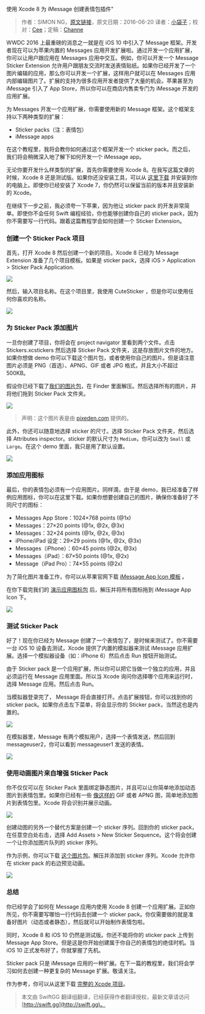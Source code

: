 使用 Xcode 8 为 iMessage 创建表情包插件"

> 作者：SIMON NG，[原文链接](http://www.appcoda.com/message-sticker-app/)，原文日期：2016-06-20
> 译者：[小袋子](http://daizi.me)；校对：[Cee](https://github.com/Cee)；定稿：[Channe](undefined)
  









WWDC 2016 上最重磅的消息之一就是在 iOS 10 中引入了 Message 框架。开发者现在可以为苹果内置的 Messages 应用开发扩展啦。通过开发一个应用扩展，你可以让用户跟应用在 Messages 应用中交互。例如，你可以开发一个 Message Sticker Extension 允许用户跟朋友交流时发送表情贴纸。如果你已经开发了一个图片编辑的应用，那么你可以开发一个扩展，这样用户就可以在 Messages 应用内部编辑图片了。扩展的支持为很多应用开发者提供了大量的机会。苹果甚至为 iMessage 引入了 App Store，所以你可以在商店内售卖专门为 iMessage 开发的应用扩展。



为 Messages 开发一个应用扩展，你需要使用新的 Message 框架。这个框架支持以下两种类型的扩展：

- Sticker packs（注：表情包）
- iMessage apps
 
在这个教程里，我将会教你如何通过这个框架开发一个 sticker pack。而之后，我们将会稍微深入地了解下如何开发一个 iMessage app。

无论你要开发什么样类型的扩展，首先你需要使用 Xcode 8。在我写这篇文章的时候，Xcode 8 还是测试版。如果你还没安装工具，可以从 [这里下载](https://developer.apple.com/xcode/) 并安装到你的电脑上。即使你已经安装了 Xcode 7，你仍然可以保留当前的版本并且安装新的 Xcode。

在继续下一步之前，我必须夸一下苹果，因为他让 sticker pack 的开发非常简单。即使你不会任何 Swift 编程经验，你也能够创建你自己的 sticker pack，因为你不需要写一行代码。跟着这篇教程学会如何创建一个 Sticker Extension。

### 创建一个 Sticker Pack 项目

首先，打开 Xcode 8 然后创建一个新的项目。Xcode 8 已经为 Message Extension 准备了几个项目模板。如果是 sticker pack，选择 iOS > Application > Sticker Pack Application.

![](http://swiftgg-main.b0.upaiyun.com/img/message-sticker-app-1.png)

然后，输入项目名称。在这个项目里，我使用 CuteSticker ，但是你可以使用任何你喜欢的名称。

![](http://swiftgg-main.b0.upaiyun.com/img/message-sticker-app-2.png)

### 为 Sticker Pack 添加图片

一旦你创建了项目，你将会在 project navigator 里看到两个文件。点击 Stickers.xcstickers 然后选择 Sticker Pack 文件夹，这是存放图片文件的地方。如果你想做 demo 你可以下载这个图片包，或者使用你自己的图片。但是请注意图片必须是 PNG（首选）、APNG、GIF 或者 JPG 格式，并且大小不超过 500KB。

假设你已经下载了[我们的图片包](https://github.com/appcoda/iMessageSticker/blob/master/Resources/StickerPack.zip?raw=true)，在 Finder 里面解压。然后选择所有的图片，并将他们拖到 Sticker Pack 文件夹。

![](http://swiftgg-main.b0.upaiyun.com/img/message-sticker-app-3.png)

> 声明：这个图片表是由 [pixeden.com](http://www.pixeden.com/conceptual-vectors/halloween-vector-art-pack-vol2) 提供的。

此外，你还可以随意地选择 sticker 的尺寸。选择 Sticker Pack 文件夹，然后选择 Attributes inspector。sticker 的默认尺寸为 `Medium`，你可以改为 `Small` 或 `Large`。在这个 demo 里面，我只是用了默认设置。

![](http://swiftgg-main.b0.upaiyun.com/img/message-sticker-app-4.png)

### 添加应用图标

最后，你的表情包必须有一个应用图片。同样滴，由于是 demo，我已经准备了样例应用图标，你可以在这里下载。如果你想要创建自己的图片，确保你准备好了不同尺寸的图标：

 - Messages App Store：1024×768 points (@1x)
 - Messages：27×20 points (@1x, @2x, @3x)
 - Messages：32×24 points (@1x, @2x, @3x)
 - iPhone/iPad 设定：29×29 points (@1x, @2x, @3x)
 - Messages（iPhone）：60×45 points (@2x, @3x)
 - Messages（iPad）：67×50 points (@1x, @2x)
 - Message（iPad Pro）：74×55 points (@2x)

为了简化图片准备工作，你可以从苹果官网下载 [iMessage App Icon 模板](https://developer.apple.com/ios/human-interface-guidelines/resources/) 。

在你下载完我们的 [演示应用图标包](https://github.com/appcoda/iMessageSticker/blob/master/Resources/cutesticker-appicon.zip?raw=true) 后，解压并将所有图标拖到 iMessage App Icon 下。

![](http://swiftgg-main.b0.upaiyun.com/img/message-sticker-app-5.png)

### 测试 Sticker Pack

好了！现在你已经为 Message 创建了一个表情包了，是时候来测试了。你不需要一台 iOS 10 设备去测试，Xcode 提供了内置的模拟器来测试 iMessage 应用扩展。选择一个模拟器设备（如：iPhone 6）然后点击 Run 按钮开始测试。

由于 Sticker pack 是一个应用扩展，所以你可以把它当做一个独立的应用，并且必须运行在 Message 应用里面。所以当 Xcode 询问你选择哪个应用来运行时，选择 Message 应用。然后点击 Run。

当模拟器登录完了， Message 将会直接打开。点击扩展按钮，你可以找到你的 sticker pack。如果你点击左下菜单，将会显示你的 Sticker pack，当然这也是内置的。

![](http://swiftgg-main.b0.upaiyun.com/img/message-sticker-app-6.png)

在模拟器里，Message 有两个模拟用户，选择一个表情发送，然后回到 messageuser2，你可以看到 messageuser1 发送的表情。

![](http://swiftgg-main.b0.upaiyun.com/img/message-sticker-app-7.png)

### 使用动画图片来自增强 Sticker Pack

你不仅仅可以在 Sticker Pack 里面绑定静态图片，并且可以让你简单地添加动态图片到表情包里。如果你已经有一些 [像这样的](http://giphy.com/gifs/transparent-dancing-happy-A9rJJcBbu1ah2) GIF 或者 APNG 图，简单地添加图片到表情包里。Xcode 将会识别并展示动画。

![](http://swiftgg-main.b0.upaiyun.com/img/message-sticker-app-8.gif)

创建动图的另外一个替代方案是创建一个 sticker 序列。回到你的 sticker pack，在任意空白处右击，选择 Add Assets > New Sticker Sequence。这个将会创建一个让你添加图片队列的 sticker 序列。

作为示例，你可以下载 [这个图片包](https://github.com/appcoda/iMessageSticker/blob/master/Resources/animation_images.zip?raw=true)。解压并添加到 sticker 序列。Xcode 允许你在 sticker pack 的右边预览动画。

![](http://swiftgg-main.b0.upaiyun.com/img/message-sticker-app-9.gif)

### 总结

你已经学会了如何在 Message 应用内使用 Xcode 8 创建一个应用扩展。正如你所见，你不需要写哪怕一行代码去创建一个 sticker pack。你仅需要做的就是准备好图片（动态或者静态），然后就可以开始制作表情包啦。

同时，Xcode 8 和 iOS 10 仍然是测试版。你还不能将你的 sticker pack 上传到 Message App Store。但是这是你开始创建属于你自己的表情包的绝佳时机。当 iOS 10 正式发布好了，你就掌握了先机。

Sticker pack 只是 iMessage 应用的一种扩展。在下一篇的教程里，我们将会学习如何去创建一种更复杂的 Message 扩展。敬请关注。

作为参考，你可以从这里下载 [完整的 Xcode 项目](https://github.com/appcoda/iMessageSticker)。
> 本文由 SwiftGG 翻译组翻译，已经获得作者翻译授权，最新文章请访问 [http://swift.gg](http://swift.gg)。